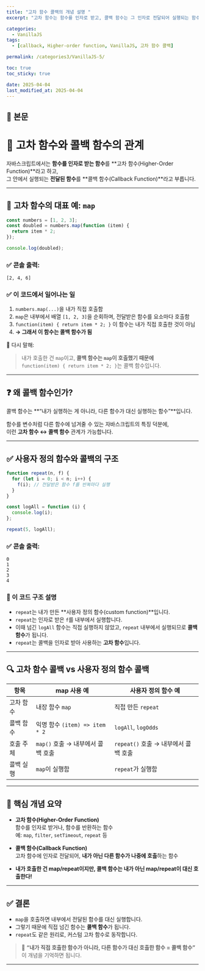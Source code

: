 ```yaml
---
title: "고차 함수 콜백의 개념 설명 "
excerpt: "고차 함수는 함수를 인자로 받고, 콜백 함수는 그 인자로 전달되어 실행되는 함수. map과 repeat를 예로 들어 헷갈릴 수 있는 호출 구조를 상세하게 정리했습니다."

categories:
  - VanillaJS
tags:
  - [callback, Higher-order function, VanillaJS, 고차 함수 콜백]

permalink: /categories3/VanillaJS-5/

toc: true
toc_sticky: true

date: 2025-04-04
last_modified_at: 2025-04-04
---
```


## 🦥 본문

# 🧠 고차 함수와 콜백 함수의 관계

자바스크립트에서는 **함수를 인자로 받는 함수**를 **고차 함수(Higher-Order Function)**라고 하고,  
그 안에서 실행되는 **전달된 함수**를 **콜백 함수(Callback Function)**라고 부릅니다.

---

## 🔁 고차 함수의 대표 예: `map`

```js
const numbers = [1, 2, 3];
const doubled = numbers.map(function (item) {
  return item * 2;
});

console.log(doubled);
```

### ✅ 콘솔 출력:

```
[2, 4, 6]
```

### ✅ 이 코드에서 일어나는 일

1. `numbers.map(...)`을 내가 직접 호출함
2. `map`은 내부에서 배열 `[1, 2, 3]`을 순회하며, 전달받은 함수를 요소마다 호출함
3. `function(item) { return item * 2; }` 이 함수는 내가 직접 호출한 것이 아님
4. **→ 그래서 이 함수는 콜백 함수가 됨**

📌 다시 말해:

> 내가 호출한 건 `map`이고, **콜백 함수는 `map`이 호출했기 때문에**  
> `function(item) { return item * 2; }`는 콜백 함수입니다.

---

## ❓ 왜 콜백 함수인가?

콜백 함수는 **“내가 실행하는 게 아니라, 다른 함수가 대신 실행하는 함수”**입니다.

함수를 변수처럼 다른 함수에 넘겨줄 수 있는 자바스크립트의 특징 덕분에,  
이런 **고차 함수 ↔ 콜백 함수** 관계가 가능합니다.

---

## ✅ 사용자 정의 함수와 콜백의 구조

```js
function repeat(n, f) {
  for (let i = 0; i < n; i++) {
    f(i); // 전달받은 함수 f를 반복마다 실행
  }
}

const logAll = function (i) {
  console.log(i);
};

repeat(5, logAll);
```

### ✅ 콘솔 출력:

```
0
1
2
3
4
```

### 🧩 이 코드 구조 설명

- `repeat`는 내가 만든 **사용자 정의 함수(custom function)**입니다.
- `repeat`는 인자로 받은 `f`를 내부에서 실행합니다.
- 이때 넘긴 `logAll` 함수는 직접 실행하지 않았고, `repeat` 내부에서 실행되므로 **콜백 함수**가 됩니다.
- `repeat`는 콜백을 인자로 받아 사용하는 **고차 함수**입니다.

---

## 🔍 고차 함수 콜백 vs 사용자 정의 함수 콜백

| 항목      | map 사용 예                       | 사용자 정의 함수 예                  |
| --------- | --------------------------------- | ------------------------------------ |
| 고차 함수 | 내장 함수 `map`                   | 직접 만든 `repeat`                   |
| 콜백 함수 | 익명 함수 `(item) => item * 2`    | `logAll`, `logOdds`                  |
| 호출 주체 | `map()` 호출 → 내부에서 콜백 호출 | `repeat()` 호출 → 내부에서 콜백 호출 |
| 콜백 실행 | `map`이 실행함                    | `repeat`가 실행함                    |

---

## 🧠 핵심 개념 요약

- **고차 함수(Higher-Order Function)**  
  함수를 인자로 받거나, 함수를 반환하는 함수  
  예: `map`, `filter`, `setTimeout`, `repeat` 등

- **콜백 함수(Callback Function)**  
  고차 함수에 인자로 전달되어, **내가 아닌 다른 함수가 나중에 호출**하는 함수

- **내가 호출한 건 map/repeat이지만, 콜백 함수는 내가 아닌 map/repeat이 대신 호출한다!**

---

## ✅ 결론

- `map`을 호출하면 내부에서 전달된 함수를 대신 실행합니다.
- 그렇기 때문에 직접 넘긴 함수는 **콜백 함수**가 됩니다.
- `repeat`도 같은 원리로, 커스텀 고차 함수로 동작합니다.

> 💬 **“내가 직접 호출한 함수가 아니라, 다른 함수가 대신 호출한 함수 = 콜백 함수”**  
> 이 개념을 기억하면 됩니다.

---
